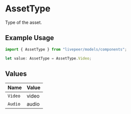 # AssetType

Type of the asset.

## Example Usage

```typescript
import { AssetType } from "livepeer/models/components";

let value: AssetType = AssetType.Video;
```

## Values

| Name    | Value   |
| ------- | ------- |
| `Video` | video   |
| `Audio` | audio   |
